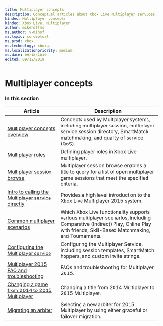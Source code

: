 ```yaml
---
title: Multiplayer concepts
description: Conceptual articles about Xbox Live Multiplayer services.
kindex: Multiplayer concepts
kindex: Xbox Live, Multiplayer
author: mikehoffms
ms.author: v-mihof
ms.topic: conceptual
ms.prod: xbox
ms.technology: xboxgc
ms.localizationpriority: medium
ms.date: 09/12/2019
edited: 09/12/2019
---
```


# Multiplayer concepts


### In this section

| Article | Description |
|---------|-------------|
| [Multiplayer concepts overview](live-multiplayer-concepts.md) | Concepts used by Multiplayer systems, including multiplayer session, multiplayer service session directory, SmartMatch matchmaking, and quality of service (QoS). |
| [Multiplayer roles](live-multiplayer-roles.md) | Defining player roles in Xbox Live multiplayer. |
| [Multiplayer session browse](live-session-browse.md) | Multiplayer session browse enables a title to query for a list of open multiplayer game sessions that meet the specified criteria. |
| [Intro to calling the Multiplayer service directly](live-intro-calling-mp-directly.md) | Provides a high level introduction to the Xbox Live Multiplayer 2015 system. |
| [Common multiplayer scenarios](live-common-multiplayer-scenarios.md) | Which Xbox Live functionality supports various multiplayer scenarios, including Comparative (Indirect) Play, Online Play with friends, Skill-Based Matchmaking, and Tournaments. |
| [Configuring the Multiplayer service](live-configure-the-multiplayer-service.md) | Configuring the Multiplayer Service, including session templates, SmartMatch hoppers, and custom invite strings. |
| [Multiplayer 2015 FAQ and troubleshooting](live-multiplayer-2015-faq.md) | FAQs and troubleshooting for Multiplayer 2015. |
| [Changing a game from 2014 to 2015 Multiplayer](live-issues-changing-to-mp-2015.md) | Changing a title from 2014 Multiplayer to 2015 Multiplayer. |
| [Migrating an arbiter](live-migrating-an-arbiter.md) | Selecting a new arbiter for 2015 Multiplayer by using either graceful or failover migration. |
